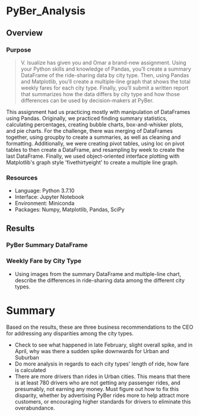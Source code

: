 # PyBer_Analysis

## Overview

### Purpose
> V. Isualize has given you and Omar a brand-new assignment. Using your Python skills and knowledge of Pandas, you’ll create a summary DataFrame of the ride-sharing data by city type. Then, using Pandas and Matplotlib, you’ll create a multiple-line graph that shows the total weekly fares for each city type. Finally, you’ll submit a written report that summarizes how the data differs by city type and how those differences can be used by decision-makers at PyBer.

This assignment had us practicing mostly with manipulation of DataFrames using Pandas. Originally, we practiced finding summary statistics, calculating percentages, creating bubble charts, box-and-whisker plots, and pie charts. For the challenge, there was merging of DataFrames together, using groupby to create a summaries, as well as cleaning and formatting. Additionally, we were creating pivot tables, using loc on pivot tables to then create a DataFrame, and resampling by week to create the last DataFrame. Finally, we used object-oriented interface plotting with Matplotlib's graph style 'fivethirtyeight' to create a multiple line graph.

### Resources
- Language: Python 3.7.10
- Interface: Jupyter Notebook
- Environment: Miniconda
- Packages: Numpy, Matplotlib, Pandas, SciPy

## Results

### PyBer Summary DataFrame

### Weekly Fare by City Type
- Using images from the summary DataFrame and multiple-line chart, describe the differences in ride-sharing data among the different city types.

# Summary
Based on the results, these are three business recommendations to the CEO for addressing any disparities among the city types.
- Check to see what happened in late February, slight overall spike, and in April, why was there a sudden spike downwards for Urban and Suburban
- Do more analysis in regards to each city types' length of ride, how fare is calculated
- There are more drivers than rides in Urban cities. This means that there is at least 780 drivers who are not getting any passenger rides, and presumably, not earning any money. Must figure out how to fix this disparity, whether by advertising PyBer rides more to help attract more customers, or encouraging higher standards for drivers to eliminate this overabundance.
